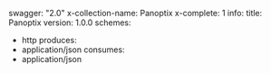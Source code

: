 swagger: "2.0"
x-collection-name: Panoptix
x-complete: 1
info:
  title: Panoptix
  version: 1.0.0
schemes:
- http
produces:
- application/json
consumes:
- application/json